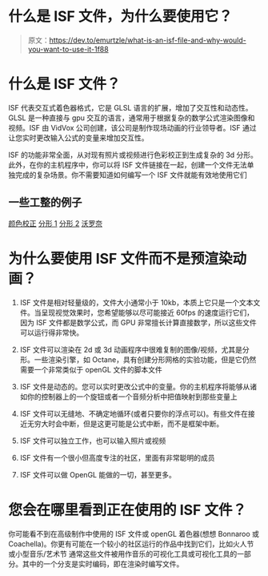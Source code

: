 # 什么是 ISF 文件，为什么要使用它？

> 原文：<https://dev.to/emurtzle/what-is-an-isf-file-and-why-would-you-want-to-use-it-1f88>

# 什么是 ISF 文件？

ISF 代表交互式着色器格式，它是 GLSL 语言的扩展，增加了交互性和动态性。GLSL 是一种直接与 gpu 交互的语言，通常用于根据复杂的数学公式渲染图像和视频。ISF 由 VidVox 公司创建，该公司是制作现场动画的行业领导者。ISF 通过让您实时更改输入公式的变量来增加交互性。

ISF 的功能非常全面，从对现有照片或视频进行色彩校正到生成复杂的 3d 分形。此外，在你的主机程序中，你可以将 ISF 文件链接在一起，创建一个文件无法单独完成的复杂场景。你不需要知道如何编写一个 ISF 文件就能有效地使用它们

## 一些工整的例子

[颜色校正](https://www.interactiveshaderformat.com/sketches/27)
[分形 1](https://www.interactiveshaderformat.com/sketches/2291)
[分形 2](https://www.interactiveshaderformat.com/sketches/2119)
[沃罗奈](https://www.interactiveshaderformat.com/sketches/1792)

# 为什么要使用 ISF 文件而不是预渲染动画？

1.  ISF 文件是相对轻量级的，文件大小通常小于 10kb，本质上它只是一个文本文件。当呈现视觉效果时，您希望能够以尽可能接近 60fps 的速度运行它们，因为 ISF 文件都是数学公式，而 GPU 非常擅长计算直接数学，所以这些文件可以运行得非常快。

2.  ISF 文件可以渲染在 2d 或 3d 动画程序中很难复制的图像/视频，尤其是分形。一些渲染引擎，如 Octane，具有创建分形网格的实验功能，但是它仍然需要一个非常类似于 openGL 文件的脚本文件

3.  ISF 文件是动态的。您可以实时更改公式中的变量。你的主机程序将能够从诸如你的控制器上的一个旋钮或者一个音频分析中把值映射到那些变量上

4.  ISF 文件可以无缝地、不确定地循环(或者只要你的浮点可以)。有些文件在接近无穷大时会中断，但是这更可能是公式中断，而不是框架中断。

5.  ISF 文件可以独立工作，也可以输入照片或视频

6.  ISF 文件有一个很小但高度专注的社区，里面有非常聪明的成员

7.  ISF 文件可以做 OpenGL 能做的一切，甚至更多。

# 您会在哪里看到正在使用的 ISF 文件？

你可能看不到在高级制作中使用的 ISF 文件或 openGL 着色器(想想 Bonnaroo 或 Coachella)。你更有可能在一个较小的社区运行的作品中找到它们，比如火人节或小型音乐/艺术节
通常这些文件被用作音乐的可视化工具或可视化工具的一部分。其中的一个分支是实时编码，即在渲染时编写文件。